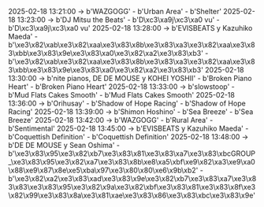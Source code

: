 2025-02-18 13:21:00 -> b'WAZGOGG' - b'Urban Area' - b'Shelter'
2025-02-18 13:23:00 -> b'DJ Mitsu the Beats' - b'D\xc3\xa9j\xc3\xa0 vu' - b'D\xc3\xa9j\xc3\xa0 vu'
2025-02-18 13:28:00 -> b'EVISBEATS y Kazuhiko Maeda' - b'\xe3\x82\xab\xe3\x82\xaa\xe3\x83\x8b\xe3\x83\xa3\xe3\x82\xaa\xe3\x83\xbb\xe3\x83\x9e\xe3\x83\xa0\xe3\x82\xa2\xe3\x83\xb3' - b'\xe3\x82\xab\xe3\x82\xaa\xe3\x83\x8b\xe3\x83\xa3\xe3\x82\xaa\xe3\x83\xbb\xe3\x83\x9e\xe3\x83\xa0\xe3\x82\xa2\xe3\x83\xb3'
2025-02-18 13:30:00 -> b'nite pianos, DE DE MOUSE y KOHEI YOSHII' - b'Broken Piano Heart' - b'Broken Piano Heart'
2025-02-18 13:33:00 -> b'slowstoop' - b'Mud Flats Cakes Smooth' - b'Mud Flats Cakes Smooth'
2025-02-18 13:36:00 -> b'Orihusay' - b'Shadow of Hope Racing' - b'Shadow of Hope Racing'
2025-02-18 13:39:00 -> b'Shimon Hoshino' - b'Sea Breeze' - b'Sea Breeze'
2025-02-18 13:42:00 -> b'WAZGOGG' - b'Rural Area' - b'Sentimental'
2025-02-18 13:45:00 -> b'EVISBEATS y Kazuhiko Maeda' - b'Coquettish Definition' - b'Coquettish Definition'
2025-02-18 13:48:00 -> b'DE DE MOUSE y Sean Oshima' - b'\xe3\x83\x95\xe3\x82\xb7\xe3\x83\x81\xe3\x83\xa7\xe3\x83\xbcGROUP_\xe3\x83\x95\xe3\x82\xa7\xe3\x83\x8b\xe8\xa5\xbf\xe9\x82\xa3\xe9\xa0\x88\xe9\x87\x8e\xe5\xba\x97\xe3\x80\x80\xe6\x9b\xb2' - b'\xe3\x82\xa2\xe3\x83\xad\xe3\x83\x9e\xe3\x82\xb7\xe3\x83\xa7\xe3\x83\x83\xe3\x83\x95\xe3\x82\x9a\xe3\x82\xbf\xe3\x83\x81\xe3\x83\x8f\xe3\x82\x99\xe3\x83\x8a\xe3\x81\xae\xe3\x83\x86\xe3\x83\xbc\xe3\x83\x9e'
